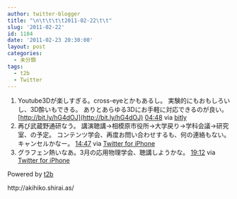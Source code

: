 ```yaml
---
author: twitter-blogger
title: "\n\t\t\t\t2011-02-22\t\t"
slug: '2011-02-22'
id: 1184
date: '2011-02-23 20:30:00'
layout: post
categories:
  - 未分類
tags:
  - t2b
  - Twitter
---
```


<div xmlns:georss="http://www.georss.org/georss">

1.  <span><span>Youtube3Dが楽しすぎる。cross-eyeとかもあるし。 実験的にもおもしろいし、3D酔いもできる。 ありとあらゆる3Dにお手軽に対応できるのが良い。 [http://bit.ly/hG4dOJ](http://bit.ly/hG4dOJ)</span> <span>[<span>04:48</span>](http://twitter.com/o_ob/status/40075366089359361) <span>via [bitly](http://bit.ly)</span></span></span>
2.  <span><span>再び武蔵野通研なう。 講演聴講→相模原市役所→大学戻り→学科会議→研究室、の予定。 コンテンツ学会、再度お問い合わせするも、何の連絡もない。キャンセルかなー。</span> <span>[<span>14:47</span>](http://twitter.com/o_ob/status/40226085383835648) <span>via [Twitter for iPhone](http://twitter.com/)</span></span></span>
3.  <span><span>グラフェン熱いなあ。3月の応用物理学会、聴講しようかな。</span> <span>[<span>19:12</span>](http://twitter.com/o_ob/status/40292843419484160) <span>via [Twitter for iPhone](http://twitter.com/)</span></span></span>

</div>

Powered by [t2b](http://t2b.utilz.jp/)

<div>http://akihiko.shirai.as/</div>